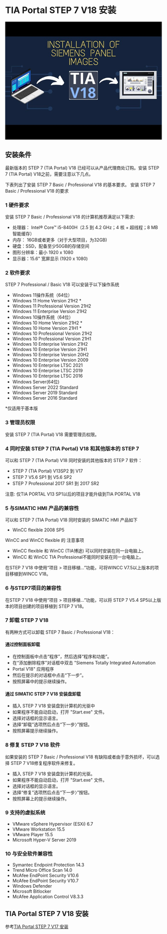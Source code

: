 # TIA Portal STEP 7 V18 安装

![alt text](image-3.png)

## 安装条件

最新版本的 STEP 7 (TIA Portal) V18 已经可以从产品代理商处订购。安装 STEP 7 (TIA
Portal) V18之前，需要注意以下几点。

下表列出了安装 STEP 7 Basic / Professional V18 的基本要求。
安装 STEP 7 Basic / Professional V18 的要求 

### 1 硬件要求

安装 STEP 7 Basic / Professional V18 的计算机推荐满足以下需求: 

- 处理器： Intel® Core™ i5-8400H（2.5 到 4.2 GHz；4 核 + 超线程；8 MB 智能缓存） 
- 内存： 16GB或者更多（对于大型项目，为32GB) 
- 硬盘：SSD，配备至少50GB的存储空间 
- 图形分辨率：最小 1920 x 1080 
- 显示器：15.6" 宽屏显示 (1920 x 1080) 
 
### 2 软件要求

STEP 7 Professional / Basic V18 可以安装于以下操作系统

- Windows 11操作系统（64位）
- Windows 11 Home Version 21H2 * 
- Windows 11 Professional Version 21H2 
- Windows 11 Enterprise Version 21H2 
- Windows 10操作系统（64位）
- Windows 10 Home Version 21H2 * 
- Windows 10 Home Version 21H1 * 
- Windows 10 Professional Version 21H2 
- Windows 10 Professional Version 21H1 
- Windows 10 Enterprise Version 21H2 
- Windows 10 Enterprise Version 21H1 
- Windows 10 Enterprise Version 20H2 
- Windows 10 Enterprise Version 2009 
- Windows 10 Enterprise LTSC 2021 
- Windows 10 Enterprise LTSC 2019 
- Windows 10 Enterprise LTSC 2016 
- Windows Server(64位) 
- Windows Server 2022 Standard 
- Windows Server 2019 Standard 
- Windows Server 2016 Standard 

 *仅适用于基本版 
 
### 3 管理员权限

安装 STEP 7 (TIA Portal) V18 需要管理员权限。
 
### 4 同时安装 STEP 7 (TIA Portal) V18 和其他版本的 STEP 7

可以和 STEP 7 (TIA Portal) V18 同时安装的其他版本的 STEP 7 软件： 

- STEP 7 (TIA Portal) V13SP2 到 V17 
- STEP 7 V5.6 SP1 到 V5.6 SP2 
- STEP 7 Professional 2017 SR1 到 2017 SR2 

注意: 仅TIA PORTAL V13 SP1以后的项目才能升级到TIA PORTAL V18 
 
### 5 与SIMATIC HMI 产品的兼容性

可以和 STEP 7 (TIA Portal) V18 同时安装的 SIMATIC HMI 产品如下 

- WinCC flexible 2008 SP5 

WinCC and WinCC flexible 的 注意事项

- WinCC flexible 和 WinCC (TIA博途) 可以同时安装在同一台电脑上。 
- WinCC 和 WinCC TIA Professional不能同时安装在同一台电脑上。 

在STEP 7 V18 中使用“项目 > 项目移植…”功能，可将WINCC V7.5以上版本的项目移植到WINCC V18。
 
### 6 与STEP7项目的兼容性

在STEP 7 V18 中使用“项目 > 项目移植…”功能，可以将 STEP 7 V5.4 SP5以上版本的项目创建的项目移植到 STEP 7 V18。 
 
### 7 卸载 STEP 7 V18

有两种方式可以卸载 STEP 7 Basic / Professional V18： 

#### 通过控制面板卸载

- 在控制面板中点击“程序”，然后选择“程序和功能”。 
- 在“添加删除程序”对话框中双击 "Siemens Totally Integrated Automation
- Portal V18" 应用程序 
- 然后在提示的对话框中点击“下一步”。 
- 按照屏幕中的提示继续操作。

#### 通过 SIMATIC STEP 7 V18 安装盘卸载

- 插入 STEP 7 V18 安装盘到计算机的光驱中 
- 如果程序不能自动启动，打开 "Start.exe" 文件。 
- 选择对话框的显示语言。 
- 选择“卸载”选项然后点击“下一步〉”按钮。 
- 按照屏幕提示继续操作。 
 
### 8 修复 STEP 7 V18 软件

如果安装的 STEP 7 Basic / Professional V18 有缺陷或者由于意外损坏，可以选择 STEP 7 V18修复程序软件来修复。

- 插入 STEP 7 V18 安装盘到计算机的光驱。 
- 如果程序不能自动启动，打开 "Start.exe" 文件。 
- 选择对话框的显示语言。 
- 选择“修复”选项然后点击“下一步〉”按钮。 
- 按照屏幕上的提示继续操作。 
 
### 9 支持的虚拟系统

- VMware vSphere Hypervisor (ESXi) 6.7 
- VMware Workstation 15.5 
- VMware Player 15.5 
- Microsoft Hyper-V Server 2019 
 
### 10 与安全软件兼容性

- Symantec Endpoint Protection 14.3 
- Trend Micro Office Scan 14.0 
- McAfee EndPoint Security V10.6 
- McAfee EndPoint Security V10.7 
- Windows Defender 
- Microsoft Bitlocker 
- McAfee Application Control V8.3.3 
 
## TIA Portal STEP 7 V18 安装

参考[TIA Portal STEP 7 V17 安装](https://www.ittel.cn/archives/5290.html)

